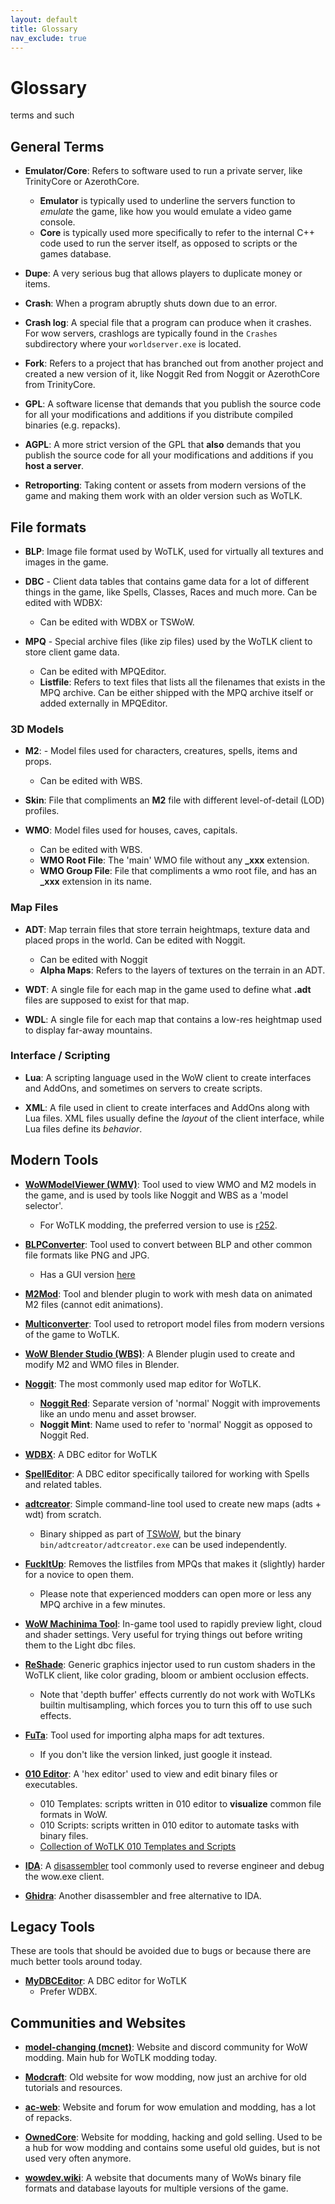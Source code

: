 ```yaml
---
layout: default
title: Glossary
nav_exclude: true
---
```


# Glossary

terms and such

## General Terms

- **Emulator/Core**: Refers to software used to run a private server, like TrinityCore or AzerothCore. 
    - **Emulator** is typically used to underline the servers function to _emulate_ the game, like how you would emulate a video game console.
    - **Core** is typically used more specifically to refer to the internal C++ code used to run the server itself, as opposed to scripts or the games database.

- **Dupe**: A very serious bug that allows players to duplicate money or items.

- **Crash**: When a program abruptly shuts down due to an error.

- **Crash log**: A special file that a program can produce when it crashes. For wow servers, crashlogs are typically found in the `Crashes` subdirectory where your `worldserver.exe` is located.

- **Fork**: Refers to a project that has branched out from another project and created a new version of it, like Noggit Red from Noggit or AzerothCore from TrinityCore.

- **GPL**: A software license that demands that you publish the source code for all your modifications and additions if you distribute compiled binaries (e.g. repacks).

- **AGPL**: A more strict version of the GPL that **also** demands that you publish the source code for all your modifications and additions if you **host a server**.

- **Retroporting**: Taking content or assets from modern versions of the game and making them work with an older version such as WoTLK.

## File formats

- **BLP**: Image file format used by WoTLK, used for virtually all textures and images in the game.

- **DBC** - Client data tables that contains game data for a lot of different things in the game, like Spells, Classes, Races and much more. Can be edited with WDBX:
    - Can be edited with WDBX or TSWoW.

- **MPQ** - Special archive files (like zip files) used by the WoTLK client to store client game data.
    - Can be edited with MPQEditor.
    - **Listfile**: Refers to text files that lists all the filenames that exists in the MPQ archive. Can be either shipped with the MPQ archive itself or added externally in MPQEditor.

### 3D Models

- **M2**: - Model files used for characters, creatures, spells, items and props.
    - Can be edited with WBS.

- **Skin**: File that compliments an **M2** file with different level-of-detail (LOD) profiles.

- **WMO**: Model files used for houses, caves, capitals.
    - Can be edited with WBS.
    - **WMO Root File**: The 'main' WMO file without any **_xxx** extension.
    - **WMO Group File**: File that compliments a wmo root file, and has an **_xxx** extension in its name.

### Map Files

- **ADT**: Map terrain files that store terrain heightmaps, texture data and placed props in the world. Can be edited with Noggit.
    - Can be edited with Noggit
    - **Alpha Maps**: Refers to the layers of textures on the terrain in an ADT.

- **WDT**: A single file for each map in the game used to define what **.adt** files are supposed to exist for that map.

- **WDL**: A single file for each map that contains a low-res heightmap used to display far-away mountains.

### Interface / Scripting

- **Lua**: A scripting language used in the WoW client to create interfaces and AddOns, and sometimes on servers to create scripts.

- **XML**: A file used in client to create interfaces and AddOns along with Lua files. XML files usually define the _layout_ of the client interface, while Lua files define its _behavior_.

## Modern Tools

- [**WoWModelViewer (WMV)**](https://code.google.com/archive/p/wowmodelviewer/downloads?page=6): Tool used to view WMO and M2 models in the game, and is used by tools like Noggit and WBS as a 'model selector'.
    - For WoTLK modding, the preferred version to use is [r252](https://storage.googleapis.com/google-code-archive-downloads/v2/code.google.com/wowmodelviewer/WMV_Binary_v0701_r252_Win32_DevWork.zip).


- [**BLPConverter**](https://www.wowinterface.com/downloads/info14110-BLPConverter.html): Tool used to convert between BLP and other common file formats like PNG and JPG.
    - Has a GUI version [here](https://model-changing.net/index.php?app=downloads&module=downloads&controller=view&id=96)

- [**M2Mod**](https://bitbucket.org/suncurio/m2mod/downloads/): Tool and blender plugin to work with mesh data on animated M2 files (cannot edit animations).

- [**Multiconverter**](https://github.com/MaxtorCoder/MultiConverter): Tool used to retroport model files from modern versions of the game to WoTLK.

- [**WoW Blender Studio (WBS)**](https://discord.gg/SBEDRXrSnd): A Blender plugin used to create and modify M2 and WMO files in Blender.

- [**Noggit**](https://github.com/wowdev/noggit3): The most commonly used map editor for WoTLK.
    - [**Noggit Red**](https://discord.gg/Tk2TpN8CaF): Separate version of 'normal' Noggit with improvements like an undo menu and asset browser.
    - **Noggit Mint**: Name used to refer to 'normal' Noggit as opposed to Noggit Red.

- [**WDBX**](https://github.com/WowDevTools/WDBXEditor): A DBC editor for WoTLK

- [**SpellEditor**](https://github.com/stoneharry/WoW-Spell-Editor): A DBC editor specifically tailored for working with Spells and related tables.

- [**adtcreator**](https://github.com/tswow/adt-creator/tree/1fa79991ecbd91eec9420f5ad7d3eb6a5af17ed6): Simple command-line tool used to create new maps (adts + wdt) from scratch.
    - Binary shipped as part of [TSWoW](https://github.com/tswow/tswow/releases/tag/build-791454e), but the binary `bin/adtcreator/adtcreator.exe` can be used independently.

- [**FuckItUp**](https://model-changing.net/index.php?app=downloads&module=downloads&controller=view&id=96): Removes the listfiles from MPQs that makes it (slightly) harder for a novice to open them.
    - Please note that experienced modders can open more or less any MPQ archive in a few minutes.

- [**WoW Machinima Tool**](https://model-changing.net/index.php?app=downloads&module=downloads&controller=view&id=96): In-game tool used to rapidly preview light, cloud and shader settings. Very useful for trying things out before writing them to the Light dbc files.

- [**ReShade**](https://reshade.me/releases): Generic graphics injector used to run custom shaders in the WoTLK client, like color grading, bloom or ambient occlusion effects.
    - Note that 'depth buffer' effects currently do not work with WoTLKs builtin multisampling, which forces you to turn this off to use such effects.

- [**FuTa**](https://model-changing.net/index.php?app=downloads&module=downloads&controller=view&id=96): Tool used for importing alpha maps for adt textures.
    - If you don't like the version linked, just google it instead.

- [**010 Editor**](https://www.sweetscape.com/010editor/): A 'hex editor' used to view and edit binary files or executables.
    - 010 Templates: scripts written in 010 editor to **visualize** common file formats in WoW.
    - 010 Scripts: scripts written in 010 editor to automate tasks with binary files.
    - [Collection of WoTLK 010 Templates and Scripts](https://github.com/skarndev/WoW-010-editor-scripts-templates.)

- [**IDA**](https://hex-rays.com/ida-pro/): A [disassembler](https://en.wikipedia.org/wiki/Disassembler) tool commonly used to reverse engineer and debug the wow.exe client.

- [**Ghidra**](https://github.com/NationalSecurityAgency/ghidra/releases): Another disassembler and free alternative to IDA.



## Legacy Tools

These are tools that should be avoided due to bugs or because there are much better tools around today.

- [**MyDBCEditor**](https://github.com/wowgaming/old-dbc-editors/releases/tag/1.0): A DBC editor for WoTLK
    - Prefer WDBX.

## Communities and Websites

- [**model-changing (mcnet)**](https://model-changing.net/): Website and discord community for WoW modding. Main hub for WoTLK modding today.

- [**Modcraft**]( http://modcraft-backup.de/): Old website for wow modding, now just an archive for old tutorials and resources.

- [**ac-web**](https://ac-web.org/): Website and forum for wow emulation and modding, has a lot of repacks.

- [**OwnedCore**](https://www.ownedcore.com/): Website for modding, hacking and gold selling. Used to be a hub for wow modding and contains some useful old guides, but is not used very often anymore.

- [**wowdev.wiki**](https://wowdev.wiki/Main_Page): A website that documents many of WoWs binary file formats and database layouts for multiple versions of the game.
